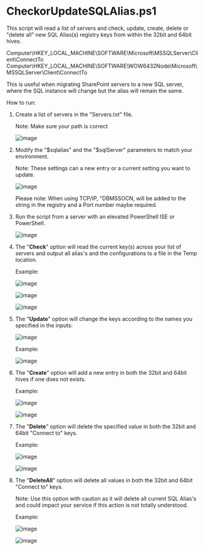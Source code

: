 # CheckorUpdateSQLAlias.ps1
This script will read a list of servers and check, update, create, delete or "delete all" new SQL Alias(s) registry keys from within the 32bit and 64bit hives. 

Computer\HKEY_LOCAL_MACHINE\SOFTWARE\Microsoft\MSSQLServer\Client\ConnectTo
Computer\HKEY_LOCAL_MACHINE\SOFTWARE\WOW6432Node\Microsoft\MSSQLServer\Client\ConnectTo

This is useful when migrating SharePoint servers to a new SQL server, where the SQL instance will change but the alias will remain the same. 

How to run:

1. Create a list of servers in the "Servers.txt" file.

   Note: Make sure your path is correct

   ![image](https://github.com/mikelee1313/CheckUpdate-SQLAlias/assets/62190454/acf7e749-923e-45f7-83ab-6ae6c25175ba)

2. Modify the "$sqlalias" and the "$sqlServer" parameters to match your environment.

   Note: These settings can a new entry or a current setting you want to update.

   ![image](https://github.com/mikelee1313/CheckUpdate-SQLAlias/assets/62190454/775112db-48ea-4295-be53-cbc5bbeb8026)

   Please note: When using TCP/IP, "DBMSSOCN, will be added to the string in the registry and a Port number maybe required.

3. Run the script from a server with an elevated PowerShell ISE or PowerShell.

   ![image](https://github.com/mikelee1313/CheckUpdate-SQLAlias/assets/62190454/97e3a10f-4dbf-4794-a2d9-f4f0e7c1a276)


4. The "**Check**" option will read the current key(s) across your list of servers and output all alias's and the configurations to a file in the Temp location.

   Example:

   ![image](https://github.com/mikelee1313/CheckUpdate-SQLAlias/assets/62190454/94a62c42-70e3-49a4-85a5-e41c0f441f8b)

   ![image](https://github.com/mikelee1313/CheckUpdate-SQLAlias/assets/62190454/4b0d6506-90c2-4cf8-a201-cc91078f6740)

   ![image](https://github.com/mikelee1313/CheckUpdate-SQLAlias/assets/62190454/f1ab6d62-a77f-485c-86a4-d1be797d7079)


5. The "**Update**" option will change the keys according to the names you specified in the inputs:

   ![image](https://github.com/mikelee1313/CheckUpdate-SQLAlias/assets/62190454/f40d95cd-6415-4b95-aa0f-8cd5e0b66a28)


   Example:

   ![image](https://github.com/mikelee1313/CheckUpdate-SQLAlias/assets/62190454/f1116b18-54b9-4325-aef3-e69a70cd0e19)



6. The "**Create**" option will add a new entry in both the 32bit and 64bit hives if one does not exists.

   Example:

   ![image](https://github.com/mikelee1313/CheckUpdate-SQLAlias/assets/62190454/de5ebc0e-221b-4dc2-a030-713910c1839a)


   ![image](https://github.com/mikelee1313/CheckUpdate-SQLAlias/assets/62190454/6f597aef-d76b-40b5-9efc-bdcf18f5e69d)


7. The "**Delete**" option will delete the specified value in both the 32bit and 64bit "Connect to" keys.

   Example:

   ![image](https://github.com/mikelee1313/CheckUpdate-SQLAlias/assets/62190454/b249823a-94b1-4e00-aaf5-8982f91284ed)


   ![image](https://github.com/mikelee1313/CheckUpdate-SQLAlias/assets/62190454/94c5bf69-dd3c-4525-b418-4f14ed6e5cc1)

   

9. The "**DeleteAll**" option will delete all values in both the 32bit and 64bit "Connect to" keys.


   Note: Use this option with caution as it will delete all current SQL Alias's and could impact your service if this action is not totally understood.
   

   Example:
   
   ![image](https://github.com/mikelee1313/CheckUpdate-SQLAlias/assets/62190454/0d5f15fc-d41c-4be7-b242-33850584e0b9)


   ![image](https://github.com/mikelee1313/CheckUpdate-SQLAlias/assets/62190454/0dc44a4d-f714-4e12-ad29-658d04c5829c)



   


   


   
